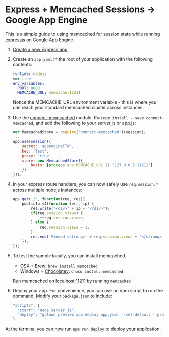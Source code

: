 # Express + Memcached Sessions -> Google App Engine

This is a simple guide to using memcached for session state while running [expressjs](http://expressjs.com/) on Google App Engine.

1. [Create a new Express app](http://expressjs.com/starter/generator.html)

2. Create an `app.yaml` in the root of your application with the following contents:

    ```yaml
    runtime: nodejs
    vm: true
    env_variables:
      PORT: 8080
      MEMCACHE_URL: memcache:11211
    ```

    Notice the MEMCACHE_URL environment variable - this is where you can reach your standard memcached cluster across instances. 

3. Use the [connect-memcached](https://github.com/balor/connect-memcached) module.  Run `npm install --save connect-memcached`, and add the following to your server.js or app.js:

    ```js
    var MemcachedStore = require('connect-memcached')(session);
    ...
    app.use(session({
        secret: 'appengineFTW',
        key: 'test',
        proxy: 'true',
        store: new MemcachedStore({
            hosts: [process.env.MEMCACHE_URL || '127.0.0.1:11211']
        })
    }));
    ```
4. In your express route handlers, you can now safely use `req.session.*` across multiple nodejs instances:

    ```js
    app.get('/', function(req, res){
        publicIp.v4(function (err, ip) {
            res.write("<div>" + ip + "</div>");
            if(req.session.views) {
                ++req.session.views;
            } else {
                req.session.views = 1;
            }
            res.end('Viewed <strong>' + req.session.views + '</strong> times.');
        });
    });
    ```

5. To test the sample locally, you can install memcached.  
    - OSX + [Brew](http://brew.sh/): `brew install memcached`
    - Windows + [Chocolatey](https://chocolatey.org/packages/memcached): `choco install memcached`

    Run memcached on localhost:11211 by running `memcached`
    

6. Deploy your app. For convenience, you can use an npm script to run the command. Modify your `package.json` to include:

    ```js
    "scripts": {
      "start": "node server.js",
      "deploy": "gcloud preview app deploy app.yaml --set-default --project [project id]"
    }
    ```

At the terminal you can now run `npm run deploy` to deploy your application.
